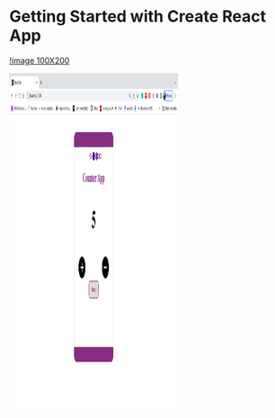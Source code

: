 # Getting Started with Create React App

[!image 100X200](/counter/src/assets/counter.png)

<img src="/counter/src/assets/counter.png" width="300"
height="600" >
